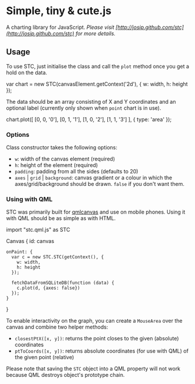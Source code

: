 # Simple, tiny & cute.js

A charting library for JavaScript.
_Please visit [http://josip.github.com/stc](http://josip.github.com/stc) for more details._

## Usage
To use STC, just initialise the class and call the `plot` method once you get a hold on the data.

  var chart = new STC(canvasElement.getContext('2d'), {
    w: width,
    h: height
  });

The data should be an array consisting of X and Y coordinates and an optional label (currently only shown when `point` chart is in use).

  chart.plot([
    [0, 0, '0'],
    [0, 1, '1'],
    [1, 0, '2'],
    [1, 1, '3']
  ], {
    type: 'area'
  });

### Options
Class constructor takes the following options:

  * `w`: width of the canvas element (required)
  * `h`: height of the element (required)
  * `padding`: padding from all the sides (defaults to 20)
  * `axes` | `grid` | `background`: canvas gradient or a colour in which the axes/grid/background should be drawn. `false` if you don't want them.

### Using with QML
STC was primarily built for [qmlcanvas](http://qt.gitorious.org/qt-labs/qmlcanvas) and use on mobile phones. Using it with QML should be as simple as with HTML.

  import "stc.qml.js" as STC

  Canvas {
    id: canvas

    onPaint: {
      var c = new STC.STC(getContext(), {
        w: width,
        h: height
      });

      fetchDataFromSQLiteDB(function (data) {
        c.plot(d, {axes: false})
      });
    }
  }

To enable interactivity on the graph, you can create a `MouseArea` over the canvas and combine two helper methods:

  * `closestPtX([x, y])`: returns the point closes to the given (absolute) coordinates
  * `ptToCoords([x, y])`: returns absolute coordinates (for use with QML) of the given point (relative)

Please note that saving the `STC` object into a QML property will not work because QML destroys object's prototype chain.
